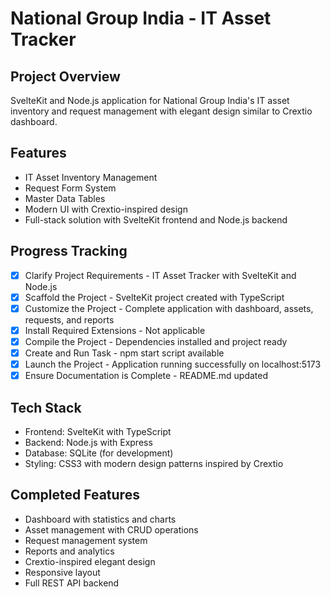 # National Group India - IT Asset Tracker

## Project Overview
SvelteKit and Node.js application for National Group India's IT asset inventory and request management with elegant design similar to Crextio dashboard.

## Features
- IT Asset Inventory Management
- Request Form System
- Master Data Tables
- Modern UI with Crextio-inspired design
- Full-stack solution with SvelteKit frontend and Node.js backend

## Progress Tracking
- [x] Clarify Project Requirements - IT Asset Tracker with SvelteKit and Node.js
- [x] Scaffold the Project - SvelteKit project created with TypeScript
- [x] Customize the Project - Complete application with dashboard, assets, requests, and reports
- [x] Install Required Extensions - Not applicable 
- [x] Compile the Project - Dependencies installed and project ready
- [x] Create and Run Task - npm start script available
- [x] Launch the Project - Application running successfully on localhost:5173
- [x] Ensure Documentation is Complete - README.md updated

## Tech Stack
- Frontend: SvelteKit with TypeScript
- Backend: Node.js with Express
- Database: SQLite (for development)
- Styling: CSS3 with modern design patterns inspired by Crextio

## Completed Features
- Dashboard with statistics and charts
- Asset management with CRUD operations
- Request management system
- Reports and analytics
- Crextio-inspired elegant design
- Responsive layout
- Full REST API backend
